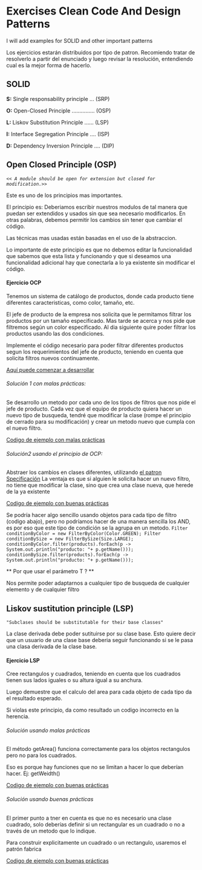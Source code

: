 # Exercises Clean Code And Design Patterns
I will add examples for SOLID  and other important patterns

Los ejercicios estarán distribuidos por tipo de patron. Recomiendo tratar de resolverlo a partir del enunciado y luego 
revisar la resolución, entendiendo cual es la mejor forma de hacerlo.
 
## SOLID
**S:** Single responsability principle ... (SRP)

**O:** Open-Closed Principle ............... (OSP)  
 
**L:** Liskov Substitution Principle ...... (LSP)

**I:** Interface Segregation Principle .... (ISP)

**D:** Dependency Inversion Principle .... (DIP)

## Open Closed Principle (OSP)
_`<< A module should be open for extension but closed for modification.>>`_

Este es uno de los principios mas importantes.

El principio es: Deberiamos escribir nuestros modulos de tal manera que puedan ser extendidos y usados sin que sea necesario modificarlos. En otras palabras, debemos permitir los cambios sin tener que cambiar el código.

Las técnicas mas usadas están basadas en  el uso de la abstraccion.

Lo importante de este principio es que no debemos editar la funcionalidad que sabemos que esta lista y funcionando y que si deseamos una funcionalidad adicional hay que conectarla a lo ya existente sin modificar el código.

#### Ejercicio OCP 
Tenemos un sistema de catálogo de productos, donde cada producto tiene diferentes caracteristicas, como color,
 tamaño, etc. 
 
 El jefe de producto de la empresa nos solicita que le permitamos filtrar los productos por un tamaño especificado.
 Mas tarde se acerca y nos pide que filtremos según un color especificado.
 Al dia siguiente quire poder filtrar los productos usando las dos condiciones.
 
 Implemente el código necesario para poder filtrar diferentes productos segun los requerimientos del jefe de producto, 
 teniendo en cuenta que solicita filtros nuevos continuamente.

[Aquí puede comenzar a desarrollar](https://github.com/yaninagm/ExercisesCleanCodeAndDesignPatterns/blob/master/src/main/java/com/example/demo/openClosedPrinciple/ownResolution)


###### Solución 1 con malas prácticas:

Se desarrollo un metodo por cada uno de los tipos de filtros que nos pide el jefe de producto.
Cada vez que el equipo de producto quiera hacer un nuevo tipo de busqueda, tendré que modificar la clase (rompe el principio de cerrado para su modificación) y crear un metodo nuevo que cumpla con el nuevo filtro.


[Codigo de ejemplo con malas prácticas](https://github.com/yaninagm/ExercisesCleanCodeAndDesignPatterns/blob/master/src/main/java/com/example/demo/openClosedPrinciple/wrongPractice)

######  Solución2 usando el principio de OCP:

Abstraer los cambios en clases diferentes, utilizando [ el patron Specificación](https://en.wikipedia.org/wiki/Specification_pattern)
La ventaja es que si alguien le solicita hacer un nuevo filtro, no tiene que modificar la clase, sino que crea una clase nueva, que herede de la ya existente

[Codigo de ejemplo con buenas prácticas](https://github.com/yaninagm/ExercisesCleanCodeAndDesignPatterns/blob/master/src/main/java/com/example/demo/openClosedPrinciple/goodPractice)

Se podría hacer algo sencillo usando objetos para cada tipo de filtro (codigo abajo), pero no podríamos hacer de una manera sencilla los AND, es por eso que este tipo de condición se la agrupa en un metodo.
`Filter conditionByColor = new FilterByColor(Color.GREEN);
 		Filter conditionBySize = new FilterBySize(Size.LARGE);
 		conditionByColor.filter(products).forEach(p -> System.out.println("producto: "+ p.getName()));
 		conditionBySize.filter(products).forEach(p -> System.out.println("producto: "+ p.getName()));`
 		
 ** Por que usar el parámetro T ? **
 
 Nos permite poder adaptarnos a cualquier tipo de busqueda de cualquier elemento y de cualquier filtro
 
 ## Liskov sustitution principle (LSP)
 
`"Subclases should be substitutable for their base classes"`
 
 La clase derivada debe poder sutituirse por su clase base. Esto quiere decir que un usuario de una clase base deberia 
 seguir funcionando si se le pasa una clasa derivada de la clase base.
 
 
 #### Ejercicio LSP
 
 Cree rectangulos y cuadrados, teniendo en cuenta que los cuadrados tienen sus lados iguales o su altura igual a su anchura.
 
 Luego demuestre que el calculo del area para cada objeto de cada tipo da el resultado esperado.
 
 Si violas este principio, da como resultado un codigo incorrecto en la herencia.
 
 ###### Solución usando malas prácticas
 
El método getArea() funciona correctamente para los objetos rectangulos pero no para los cuadrados.

Eso es porque hay funciones que no se limitan a hacer lo que deberían hacer. Ej: getWeidth()  

[Codigo de ejemplo con buenas prácticas](https://github.com/yaninagm/ExercisesCleanCodeAndDesignPatterns/blob/master/src/main/java/com/example/demo/LiskovSustitutionPrinciple/goodPractice)
 

 ###### Solución usando buenas prácticas
 
El primer punto a tner en cuenta es que no es necesario una clase cuadrado, solo deberías definir 
si un rectangular es un cuadrado  o no a través de un metodo que lo indique.

Para construir explicitamente un cuadrado o un rectangulo, usaremos el patrón fabrica

[Codigo de ejemplo con buenas prácticas](https://github.com/yaninagm/ExercisesCleanCodeAndDesignPatterns/blob/master/src/main/java/com/example/demo/LiskovSustitutionPrinciple/goodPractice)
